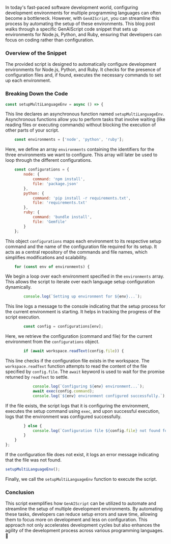 In today's fast-paced software development world, configuring development environments for multiple programming languages can often become a bottleneck. However, with `GenAIScript`, you can streamline this process by automating the setup of these environments. This blog post walks through a specific GenAIScript code snippet that sets up environments for Node.js, Python, and Ruby, ensuring that developers can focus on coding rather than configuration.

### Overview of the Snippet

The provided script is designed to automatically configure development environments for Node.js, Python, and Ruby. It checks for the presence of configuration files and, if found, executes the necessary commands to set up each environment.

### Breaking Down the Code

```javascript
const setupMultiLanguageEnv = async () => {
```
This line declares an asynchronous function named `setupMultiLanguageEnv`. Asynchronous functions allow you to perform tasks that involve waiting (like reading files or executing commands) without blocking the execution of other parts of your script.

```javascript
    const environments = ['node', 'python', 'ruby'];
```
Here, we define an array `environments` containing the identifiers for the three environments we want to configure. This array will later be used to loop through the different configurations.

```javascript
    const configurations = {
        node: {
            command: 'npm install',
            file: 'package.json'
        },
        python: {
            command: 'pip install -r requirements.txt',
            file: 'requirements.txt'
        },
        ruby: {
            command: 'bundle install',
            file: 'Gemfile'
        }
    };
```
This object `configurations` maps each environment to its respective setup command and the name of the configuration file required for its setup. It acts as a central repository of the commands and file names, which simplifies modifications and scalability.

```javascript
    for (const env of environments) {
```
We begin a loop over each environment specified in the `environments` array. This allows the script to iterate over each language setup configuration dynamically.

```javascript
        console.log(`Setting up environment for ${env}...`);
```
This line logs a message to the console indicating that the setup process for the current environment is starting. It helps in tracking the progress of the script execution.

```javascript
        const config = configurations[env];
```
Here, we retrieve the configuration (command and file) for the current environment from the `configurations` object.

```javascript
        if (await workspace.readText(config.file)) {
```
This line checks if the configuration file exists in the workspace. The `workspace.readText` function attempts to read the content of the file specified by `config.file`. The `await` keyword is used to wait for the promise returned by `readText` to settle.

```javascript
            console.log(`Configuring ${env} environment...`);
            await exec(config.command);
            console.log(`${env} environment configured successfully.`);
```
If the file exists, the script logs that it is configuring the environment, executes the setup command using `exec`, and upon successful execution, logs that the environment was configured successfully.

```javascript
        } else {
            console.log(`Configuration file ${config.file} not found for ${env}.`);
        }
    }
};
```
If the configuration file does not exist, it logs an error message indicating that the file was not found.

```javascript
setupMultiLanguageEnv();
```
Finally, we call the `setupMultiLanguageEnv` function to execute the script.

### Conclusion

This script exemplifies how `GenAIScript` can be utilized to automate and streamline the setup of multiple development environments. By automating these tasks, developers can reduce setup errors and save time, allowing them to focus more on development and less on configuration. This approach not only accelerates development cycles but also enhances the agility of the development process across various programming languages. 🚀